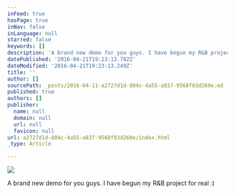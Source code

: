```yaml
---
inFeed: true
hasPage: true
inNav: false
inLanguage: null
starred: false
keywords: []
description: 'A brand new demo for you guys. I have begun my R&B project for real :) '
datePublished: '2016-04-21T19:23:13.782Z'
dateModified: '2016-04-21T19:23:13.249Z'
title: ''
author: []
sourcePath: _posts/2016-04-11-a2727d1d-804c-4a55-a837-9568f03d260e.md
published: true
authors: []
publisher:
  name: null
  domain: null
  url: null
  favicon: null
url: a2727d1d-804c-4a55-a837-9568f03d260e/index.html
_type: Article

---
```

![](https://the-grid-user-content.s3-us-west-2.amazonaws.com/3f235e81-a989-4c25-af80-131e4d7d36dd.jpg)

A brand new demo for you guys. I have begun my R&B project for real :)